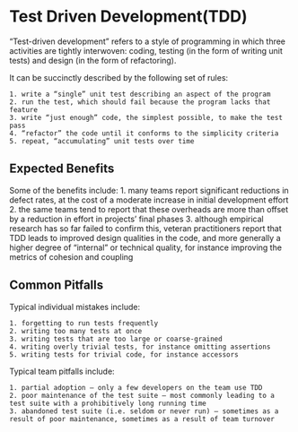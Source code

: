 # Test Driven Development(TDD)



“Test-driven development” refers to a style of programming in which three activities are tightly interwoven: coding, testing (in the form of writing unit tests) and design (in the form of refactoring).

It can be succinctly described by the following set of rules:

    1. write a “single” unit test describing an aspect of the program
    2. run the test, which should fail because the program lacks that feature
    3. write “just enough” code, the simplest possible, to make the test pass
    4. “refactor” the code until it conforms to the simplicity criteria
    5. repeat, “accumulating” unit tests over time

## Expected Benefits

Some of the benefits include:
    1. many teams report significant reductions in defect rates, at the cost of a moderate increase in initial development effort
    2. the same teams tend to report that these overheads are more than offset by a reduction in effort in projects’ final phases
    3. although empirical research has so far failed to confirm this, veteran practitioners report that TDD leads to improved design qualities in the code, and more generally a higher degree of “internal” or technical quality, for instance improving the metrics of cohesion and coupling

## Common Pitfalls

Typical individual mistakes include:

    1. forgetting to run tests frequently
    2. writing too many tests at once
    3. writing tests that are too large or coarse-grained
    4. writing overly trivial tests, for instance omitting assertions
    5. writing tests for trivial code, for instance accessors

Typical team pitfalls include:

    1. partial adoption – only a few developers on the team use TDD
    2. poor maintenance of the test suite – most commonly leading to a test suite with a prohibitively long running time
    3. abandoned test suite (i.e. seldom or never run) – sometimes as a result of poor maintenance, sometimes as a result of team turnover



